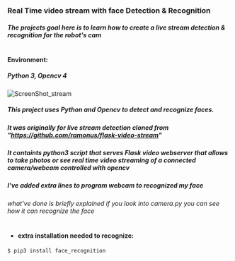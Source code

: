  ### Real Time video stream with face Detection & Recognition 
##### The projects goal here is to learn how to create a live stream detection & recognition for the robot's cam 
#
#### Environment:
##### Python 3, Opencv 4
![ScreenShot_stream](https://user-images.githubusercontent.com/49666154/124705190-40acfd80-dec3-11eb-8d7d-ae8f4b83310c.png)
##### This project uses Python and Opencv to detect and recognize faces. 
##### It was originally for live stream detection cloned from "https://github.com/ramonus/flask-video-stream"
##### It containts python3 script that serves Flask video webserver that allows to take photos or see real time video streaming of a connected camera/webcam controlled with opencv
##### I've added extra lines to program webcam to recognized my face  
###### what've done is briefly explained if you look into camera.py you can see how it can recognize the face 
#
- #### extra installation needed to recognize: 
 ````
$ pip3 install face_recognition 
 ````

